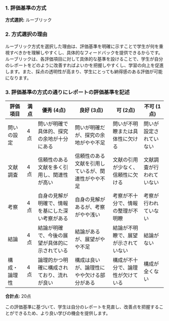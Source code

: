 ### 1. 評価基準の方式
**方式選択:** ルーブリック

### 2. 方式選択の理由
ルーブリック方式を選択した理由は、評価基準を明確に示すことで学生が何を重視すべきかを理解しやすくし、具体的なフィードバックを提供できるからです。ルーブリックは、各評価項目に対して具体的な基準を設けることで、学生が自分のレポートをどのように改善すればよいかを把握しやすくし、学習の向上を促進します。また、採点の透明性が高まり、学生にとっても納得感のある評価が可能になります。

### 3. 評価基準の方式の通りにレポートの評価基準を記述

| 評価項目         | 満点 | 優秀 (4点) | 良好 (3点) | 可 (2点) | 不可 (1点) |
|------------------|------|------------|------------|----------|------------|
| 問いの設定       | 4点  | 問いが明確で具体的、探究の余地が十分にある | 問いが明確だが、探究の余地がやや不足 | 問いが不明瞭または具体性に欠ける | 問いが設定されていない |
| 文献調査         | 4点  | 信頼性のある文献を多く引用し、関連性が高い | 信頼性のある文献を引用しているが、関連性がやや不足 | 文献の引用が少なく、信頼性に欠ける | 文献調査が行われていない |
| 考察             | 4点  | 自身の見解が明確で、情報を基にした深い考察がある | 自身の見解があるが、考察がやや浅い | 考察が不十分で、情報の整理が不明瞭 | 考察が行われていない |
| 結論             | 4点  | 結論が明確で、今後の展望が具体的に示されている | 結論があるが、展望がやや不足 | 結論が不明瞭で、展望が示されていない | 結論がない |
| 構成・論理性     | 4点  | 論理的かつ明確に構成されており、流れが良い | 構成は良いが、論理性にやや欠ける部分がある | 構成が不十分で、論理性が欠けている | 構成が全くない |

**合計点:** 20点

この評価基準に基づいて、学生は自分のレポートを見直し、改善点を把握することができるため、より良い学びの機会を提供します。